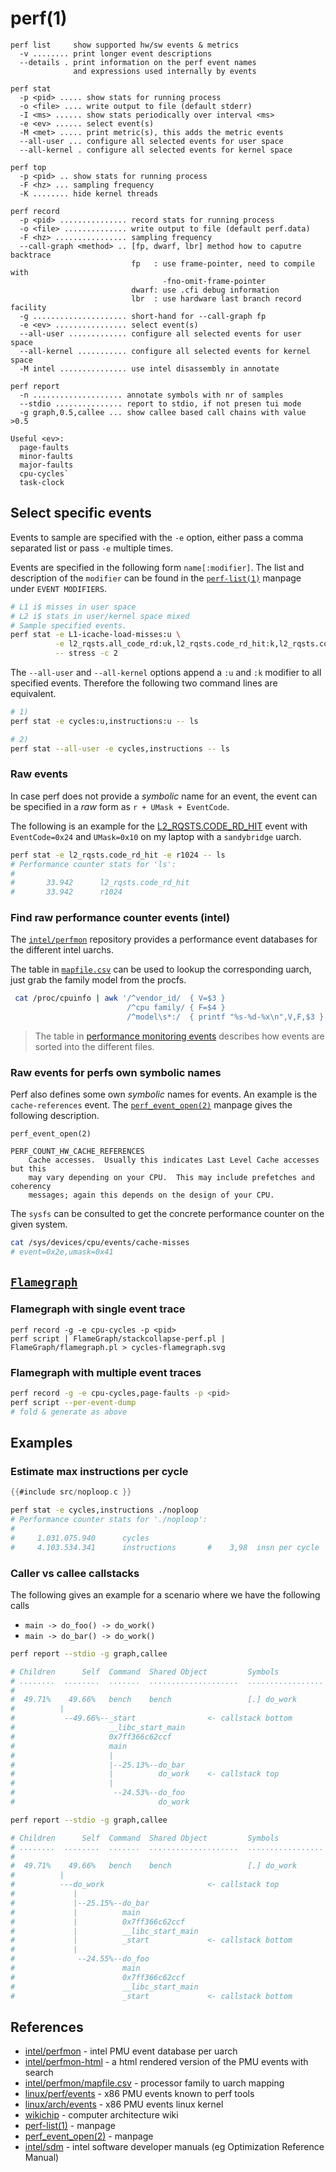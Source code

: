 # perf(1)

```
perf list     show supported hw/sw events & metrics
  -v ........ print longer event descriptions
  --details . print information on the perf event names
              and expressions used internally by events

perf stat
  -p <pid> ..... show stats for running process
  -o <file> .... write output to file (default stderr)
  -I <ms> ...... show stats periodically over interval <ms>
  -e <ev> ...... select event(s)
  -M <met> ..... print metric(s), this adds the metric events
  --all-user ... configure all selected events for user space
  --all-kernel . configure all selected events for kernel space

perf top
  -p <pid> .. show stats for running process
  -F <hz> ... sampling frequency
  -K ........ hide kernel threads

perf record
  -p <pid> ............... record stats for running process
  -o <file> .............. write output to file (default perf.data)
  -F <hz> ................ sampling frequency
  --call-graph <method> .. [fp, dwarf, lbr] method how to caputre backtrace
                           fp   : use frame-pointer, need to compile with
                                  -fno-omit-frame-pointer
                           dwarf: use .cfi debug information
                           lbr  : use hardware last branch record facility
  -g ..................... short-hand for --call-graph fp
  -e <ev> ................ select event(s)
  --all-user ............. configure all selected events for user space
  --all-kernel ........... configure all selected events for kernel space
  -M intel ............... use intel disassembly in annotate

perf report
  -n .................... annotate symbols with nr of samples
  --stdio ............... report to stdio, if not presen tui mode
  -g graph,0.5,callee ... show callee based call chains with value >0.5
```

```
Useful <ev>:
  page-faults
  minor-faults
  major-faults
  cpu-cycles`
  task-clock
```

## Select specific events

Events to sample are specified with the `-e` option, either pass a comma
separated list or pass `-e` multiple times.

Events are specified in the following form `name[:modifier]`. The list and
description of the `modifier` can be found in the
[`perf-list(1)`][man-perf-list] manpage under `EVENT MODIFIERS`.
```sh
# L1 i$ misses in user space
# L2 i$ stats in user/kernel space mixed
# Sample specified events.
perf stat -e L1-icache-load-misses:u \
          -e l2_rqsts.all_code_rd:uk,l2_rqsts.code_rd_hit:k,l2_rqsts.code_rd_miss:k \
          -- stress -c 2
```

The `--all-user` and `--all-kernel` options append a `:u` and `:k` modifier to
all specified events. Therefore the following two command lines are equivalent.
```sh
# 1)
perf stat -e cycles:u,instructions:u -- ls

# 2)
perf stat --all-user -e cycles,instructions -- ls
```

### Raw events

In case perf does not provide a _symbolic_ name for an event, the event can be
specified in a _raw_ form as `r + UMask + EventCode`.

The following is an example for the [L2_RQSTS.CODE_RD_HIT][l2i-req-ev] event
with `EventCode=0x24` and `UMask=0x10` on my laptop with a `sandybridge` uarch.
```sh
perf stat -e l2_rqsts.code_rd_hit -e r1024 -- ls
# Performance counter stats for 'ls':
#
#       33.942      l2_rqsts.code_rd_hit
#       33.942      r1024
```

### Find raw performance counter events (intel)

The [`intel/perfmon`][perfmon] repository provides a performance event
databases for the different intel uarchs.

The table in [`mapfile.csv`][perfmon-map] can be used to lookup the
corresponding uarch, just grab the family model from the procfs.
```sh
 cat /proc/cpuinfo | awk '/^vendor_id/  { V=$3 }
                          /^cpu family/ { F=$4 }
                          /^model\s*:/  { printf "%s-%d-%x\n",V,F,$3 }'
```
> The table in [performance monitoring events][perfmon-kinds] describes how
> events are sorted into the different files.

### Raw events for perfs own symbolic names

Perf also defines some own _symbolic_ names for events. An example is the
`cache-references` event. The [`perf_event_open(2)`][man-perf-ev-open] manpage
gives the following description.
```man
perf_event_open(2)

PERF_COUNT_HW_CACHE_REFERENCES
    Cache accesses.  Usually this indicates Last Level Cache accesses but this
    may vary depending on your CPU.  This may include prefetches and coherency
    messages; again this depends on the design of your CPU.
```

The `sysfs` can be consulted to get the concrete performance counter on the
given system.
```sh
cat /sys/devices/cpu/events/cache-misses
# event=0x2e,umask=0x41
```

## [`Flamegraph`](https://github.com/brendangregg/FlameGraph)

### Flamegraph with single event trace
```
perf record -g -e cpu-cycles -p <pid>
perf script | FlameGraph/stackcollapse-perf.pl | FlameGraph/flamegraph.pl > cycles-flamegraph.svg
```

### Flamegraph with multiple event traces
```sh
perf record -g -e cpu-cycles,page-faults -p <pid>
perf script --per-event-dump
# fold & generate as above
```

## Examples
### Estimate max instructions per cycle

```c
{{#include src/noploop.c }}
```

```sh
perf stat -e cycles,instructions ./noploop
# Performance counter stats for './noploop':
#
#     1.031.075.940      cycles
#     4.103.534.341      instructions       #    3,98  insn per cycle
```

### Caller vs callee callstacks

The following gives an example for a scenario where we have the following calls
- `main -> do_foo() -> do_work()`
- `main -> do_bar() -> do_work()`

```sh
perf report --stdio -g graph,callee

# Children      Self  Command  Shared Object         Symbols
# ........  ........  .......  ....................  .................
#
#  49.71%    49.66%   bench    bench                 [.] do_work
#          |
#           --49.66%--_start                <- callstack bottom
#                     __libc_start_main
#                     0x7ff366c62ccf
#                     main
#                     |
#                     |--25.13%--do_bar
#                     |          do_work    <- callstack top
#                     |
#                      --24.53%--do_foo
#                                do_work

perf report --stdio -g graph,callee

# Children      Self  Command  Shared Object         Symbols
# ........  ........  .......  ....................  .................
#
#  49.71%    49.66%   bench    bench                 [.] do_work
#          |
#          ---do_work                       <- callstack top
#             |
#             |--25.15%--do_bar
#             |          main
#             |          0x7ff366c62ccf
#             |          __libc_start_main
#             |          _start             <- callstack bottom
#             |
#              --24.55%--do_foo
#                        main
#                        0x7ff366c62ccf
#                        __libc_start_main
#                        _start             <- callstack bottom
```

## References
- [intel/perfmon][perfmon] - intel PMU event database per uarch
- [intel/perfmon-html][perfmon-html] - a html rendered version of the PMU
  events with search
- [intel/perfmon/mapfile.csv][perfmon-map] - processor family to uarch mapping
- [linux/perf/events][perf-pmu-ev] - x86 PMU events known to perf tools
- [linux/arch/events][x86-core-ev] - x86 PMU events linux kernel
- [wikichip] - computer architecture wiki
- [perf-list(1)][man-perf-list] - manpage
- [perf_event_open(2)][man-perf-ev-open] - manpage
- [intel/sdm][intel-sdm] - intel software developer manuals (eg Optimization
  Reference Manual)


[perfmon-html]: https://perfmon-events.intel.com/
[perfmon]: https://github.com/intel/perfmon
[perfmon-map]: https://github.com/intel/perfmon/blob/main/mapfile.csv
[perfmon-kinds]: https://github.com/intel/perfmon/tree/main#performance-monitoring-events
[intel-sdm]: https://www.intel.com/content/www/us/en/developer/articles/technical/intel-sdm.html

[perf-pmu-ev]: https://github.com/torvalds/linux/tree/master/tools/perf/pmu-events/arch/x86
[x86-core-ev]: https://github.com/torvalds/linux/blob/master/arch/x86/events/intel/core.c
[l2i-req-ev]: https://github.com/intel/perfmon/blob/09c155f72e1b8f14b09aea346a35467a03a7d62b/SNB/events/sandybridge_core.json#L808

[man-perf-ev-open]: https://man7.org/linux/man-pages/man2/perf_event_open.2.html
[man-perf-list]: https://man7.org/linux/man-pages/man1/perf-list.1.html

[wikichip]: https://en.wikichip.org/wiki/WikiChip
